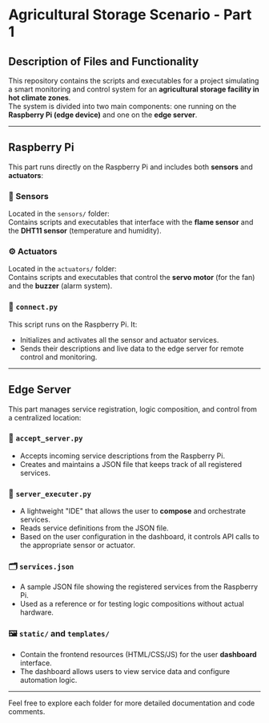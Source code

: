 # Agricultural Storage Scenario - Part 1

## Description of Files and Functionality

This repository contains the scripts and executables for a project simulating a smart monitoring and control system for an **agricultural storage facility in hot climate zones**.  
The system is divided into two main components: one running on the **Raspberry Pi (edge device)** and one on the **edge server**.

---

## Raspberry Pi

This part runs directly on the Raspberry Pi and includes both **sensors** and **actuators**:

### 📡 Sensors
Located in the `sensors/` folder:  
Contains scripts and executables that interface with the **flame sensor** and the **DHT11 sensor** (temperature and humidity).

### ⚙️ Actuators
Located in the `actuators/` folder:  
Contains scripts and executables that control the **servo motor** (for the fan) and the **buzzer** (alarm system).

### 🔗 `connect.py`
This script runs on the Raspberry Pi. It:
- Initializes and activates all the sensor and actuator services.
- Sends their descriptions and live data to the edge server for remote control and monitoring.

---

## Edge Server

This part manages service registration, logic composition, and control from a centralized location:

### 📨 `accept_server.py`
- Accepts incoming service descriptions from the Raspberry Pi.
- Creates and maintains a JSON file that keeps track of all registered services.

### 🧠 `server_executer.py`
- A lightweight "IDE" that allows the user to **compose** and orchestrate services.
- Reads service definitions from the JSON file.
- Based on the user configuration in the dashboard, it controls API calls to the appropriate sensor or actuator.

### 🗂️ `services.json`
- A sample JSON file showing the registered services from the Raspberry Pi.
- Used as a reference or for testing logic compositions without actual hardware.

### 🖼️ `static/` and `templates/`
- Contain the frontend resources (HTML/CSS/JS) for the user **dashboard** interface.
- The dashboard allows users to view service data and configure automation logic.

---

Feel free to explore each folder for more detailed documentation and code comments.
